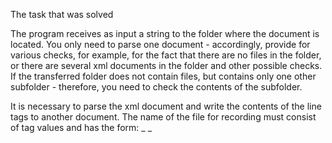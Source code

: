 The task that was solved

The program receives as input a string to the folder where the document is located.
You only need to parse one document - accordingly, provide for various checks, for example, for the fact that there are no files in the folder, or there are several xml documents in the folder and other possible checks.
If the transferred folder does not contain files, but contains only one other subfolder - therefore, you need to check the contents of the subfolder.

It is necessary to parse the xml document and write the contents of the line tags to another document.
The name of the file for recording must consist of tag values and has the form: <firstName> _ <lastName> _ <title> .txt

if the value 1 is entered from the console - parse the document using SAX
if the value 2 is entered from the console - parse the document using the DOM
